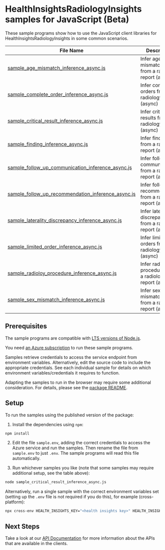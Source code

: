 # HealthInsightsRadiologyInsights samples for JavaScript (Beta)

These sample programs show how to use the JavaScript client libraries for HealthInsightsRadiologyInsights in some common scenarios.

| **File Name**                                                                                       | **Description**           |
| --------------------------------------------------------------------------------------------------- | ------------------------- |
| [sample_age_mismatch_inference_async.js][sample_age_mismatch_inference_async]                       | Infer age mismatches from a radiology report (async) |
| [sample_complete_order_inference_async.js][sample_complete_order_inference_async]                   | Infer complete orders from a radiology report (async) |
| [sample_critical_result_inference_async.js][sample_critical_result_inference_async]                 | Infer critical results from a radiology report (async) |
| [sample_finding_inference_async.js][sample_finding_inference_async]                                 | Infer findings from a radiology report (async) |
| [sample_follow_up_communication_inference_async.js][sample_follow_up_communication_inference_async] | Infer follow up communications  from a radiology report (async) |
| [sample_follow_up_recommendation_inference_async.js][sample_follow_up_recommendation_inference_async]| Infer follow up recommendation from a radiology report (async) |
| [sample_laterality_discrepancy_inference_async.js][sample_laterality_discrepancy_inference_async]   | Infer laterality discrepancies from a radiology report (async) |
| [sample_limited_order_inference_async.js][sample_limited_order_inference_async]                     | Infer limited orders from a radiology report (async) |
| [sample_radioloy_procedure_inference_async.js][sample_radioloy_procedure_inference_async]           | Infer radiology procedures from a radiology report (async) |
| [sample_sex_mismatch_inference_async.js][sample_sex_mismatch_inference_async]                       | Infer sex mismatches from a radiology report (async) |


## Prerequisites

The sample programs are compatible with [LTS versions of Node.js](https://github.com/nodejs/release#release-schedule).

You need [an Azure subscription][freesub] to run these sample programs.

Samples retrieve credentials to access the service endpoint from environment variables. Alternatively, edit the source code to include the appropriate credentials. See each individual sample for details on which environment variables/credentials it requires to function.

Adapting the samples to run in the browser may require some additional consideration. For details, please see the [package README][package].

## Setup

To run the samples using the published version of the package:

1. Install the dependencies using `npm`:

```bash
npm install
```

2. Edit the file `sample.env`, adding the correct credentials to access the Azure service and run the samples. Then rename the file from `sample.env` to just `.env`. The sample programs will read this file automatically.

3. Run whichever samples you like (note that some samples may require additional setup, see the table above):

```bash
node sample_critical_result_inference_async.js
```

Alternatively, run a single sample with the correct environment variables set (setting up the `.env` file is not required if you do this), for example (cross-platform):

```bash
npx cross-env HEALTH_INSIGHTS_KEY="<health insights key>" HEALTH_INSIGHTS_ENDPOINT="<health insights endpoint>" node sample_critical_result_inference_async.js
```

## Next Steps

Take a look at our [API Documentation][apiref] for more information about the APIs that are available in the clients.

[sample_age_mismatch_inference_async]: https://github.com/Azure/azure-sdk-for-js/tree/main/sdk/healthinsights/health-insights-radiologyinsights-rest/samples/v1/javascript/sample_age_mismatch_inference_async.js
[sample_complete_order_inference_async]: https://github.com/Azure/azure-sdk-for-js/tree/main/sdk/healthinsights/health-insights-radiologyinsights-rest/samples/v1/javascript/sample_complete_order_inference_async.js
[sample_critical_result_inference_async]: https://github.com/Azure/azure-sdk-for-js/tree/main/sdk/healthinsights/health-insights-radiologyinsights-rest/samples/v1/javascript/sample_critical_result_inference_async.js
[sample_finding_inference_async]: https://github.com/Azure/azure-sdk-for-js/tree/main/sdk/healthinsights/health-insights-radiologyinsights-rest/samples/v1/javascript/sample_finding_inference_inference_async.js
[sample_follow_up_communication_inference_async]: https://github.com/Azure/azure-sdk-for-js/tree/main/sdk/healthinsights/health-insights-radiologyinsights-rest/samples/v1/javascript/sample_follow_up_communication_inference_async.js
[sample_follow_up_recommendation_inference_async]: https://github.com/Azure/azure-sdk-for-js/tree/main/sdk/healthinsights/health-insights-radiologyinsights-rest/samples/v1/javascript/sample_follow_up_recommendation_inference_async.js
[sample_laterality_discrepancy_inference_async]: https://github.com/Azure/azure-sdk-for-js/tree/main/sdk/healthinsights/health-insights-radiologyinsights-rest/samples/v1/javascript/sample_laterality_discrepancy_inference_async.js
[sample_limited_order_inference_async]: https://github.com/Azure/azure-sdk-for-js/tree/main/sdk/healthinsights/health-insights-radiologyinsights-rest/samples/v1/javascript/sample_limited_order_inference_async.js
[sample_radioloy_procedure_inference_async]: https://github.com/Azure/azure-sdk-for-js/tree/main/sdk/healthinsights/health-insights-radiologyinsights-rest/samples/v1/javascript/sample_radiology_procedure_inference_async.js
[sample_sex_mismatch_inference_async]: https://github.com/Azure/azure-sdk-for-js/tree/main/sdk/healthinsights/health-insights-radiologyinsights-rest/samples/v1/javascript/sample_sex_mismatch_inference_async.js
[apiref]: https://docs.microsoft.com/javascript/api
[freesub]: https://azure.microsoft.com/free/
[package]: https://github.com/Azure/azure-sdk-for-js/tree/main/sdk/healthinsights/health-insights-radiologyinsights-rest/README.md

